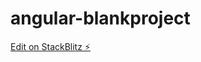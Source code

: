 # angular-blankproject

[Edit on StackBlitz ⚡️](https://stackblitz.com/edit/angular-component-interaction-propject)
